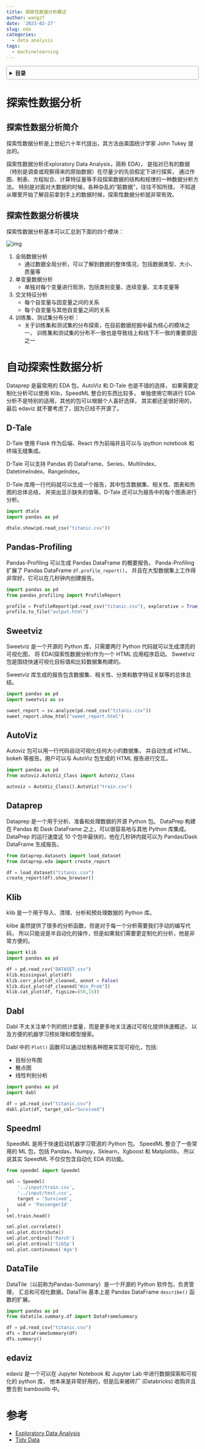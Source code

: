 ```yaml
---
title: 探索性数据分析概述
author: wangzf
date: '2023-02-27'
slug: eda
categories:
  - data analysis
tags:
  - machinelearning
---
```


<style>
details {
    border: 1px solid #aaa;
    border-radius: 4px;
    padding: .5em .5em 0;
}
summary {
    font-weight: bold;
    margin: -.5em -.5em 0;
    padding: .5em;
}
details[open] {
    padding: .5em;
}
details[open] summary {
    border-bottom: 1px solid #aaa;
    margin-bottom: .5em;
}
img {
    pointer-events: none;
}
</style>

<details><summary>目录</summary><p>

- [探索性数据分析](#探索性数据分析)
    - [探索性数据分析简介](#探索性数据分析简介)
    - [探索性数据分析模块](#探索性数据分析模块)
- [自动探索性数据分析](#自动探索性数据分析)
    - [D-Tale](#d-tale)
    - [Pandas-Profiling](#pandas-profiling)
    - [Sweetviz](#sweetviz)
    - [AutoViz](#autoviz)
    - [Dataprep](#dataprep)
    - [Klib](#klib)
    - [Dabl](#dabl)
    - [Speedml](#speedml)
    - [DataTile](#datatile)
    - [edaviz](#edaviz)
- [参考](#参考)
</p></details><p></p>

# 探索性数据分析

## 探索性数据分析简介

探索性数据分析是上世纪六十年代提出，其方法由美国统计学家 John Tukey 提出的。

探索性数据分析(Exploratory Data Analysis，简称 EDA)，
是指对已有的数据（特别是调查或观察得来的原始数据）在尽量少的先验假定下进行探索，
通过作图、制表、方程拟合、计算特征量等手段探索数据的结构和规律的一种数据分析方法。
特别是对面对大数据的时候，各种杂乱的“脏数据”，往往不知所措，
不知道从哪里开始了解目前拿到手上的数据时候，探索性数据分析就非常有效。

## 探索性数据分析模块

探索性数据分析基本可以汇总到下面的四个模块：

![img](images/eda.jpeg)

1. 全局数据分析
    - 通过数据全局分析，可以了解到数据的整体情况，包括数据类型、大小、质量等
2. 单变量数据分析
    - 单独对每个变量进行观测，包括类别变量、连续变量、文本变量等
3. 交叉特征分析
    - 每个自变量与因变量之间的关系
    - 每个自变量与其他自变量之间的关系
4. 训练集、测试集分布分析：
    - 关于训练集和测试集的分布探索，在目前数据挖掘中最为核心的模块之一，
      训练集和测试集的分布不一致也是导致线上和线下不一致的重要原因之一

# 自动探索性数据分析

Dataprep 是最常用的 EDA 包，AutoViz 和 D-Tale 也是不错的选择，
如果需要定制化分析可以使用 Klib，SpeedML 整合的东西比较多，
单独使用它啊进行 EDA 分析不是特别的适用，其他的包可以根据个人喜好选择，
其实都还是很好用的，最后 edaviz 就不要考虑了，因为已经不开源了。

## D-Tale

D-Tale 使用 Flask 作为后端、React 作为前端并且可以与 ipython notebook 和终端无缝集成。

D-Tale 可以支持 Pandas 的 DataFrame、Series、MultiIndex、DatetimeIndex、RangeIndex。

D-Tale 库用一行代码就可以生成一个报告，其中包含数据集、相关性、图表和热图的总体总结，
并突出显示缺失的值等。D-Tale 还可以为报告中的每个图表进行分析。

```python
import dtale
import pandas as pd

dtale.show(pd.read_csv("titanic.csv"))
```

## Pandas-Profiling

Pandas-Profiling 可以生成 Pandas DataFrame 的概要报告。
Panda-Profiling 扩展了 Pandas DataFrame `df.profile_report()`，
并且在大型数据集上工作得非常好，它可以在几秒钟内创建报告。

```python
import pandas as pd
from pandas_profiling import ProfileReport

profile = ProfileReport(pd.read_csv("titanic.csv"), explorative = True)
profile.to_file("output.html")
```

## Sweetviz

Sweetviz 是一个开源的 Python 库，只需要两行 Python 代码就可以生成漂亮的可视化图，
将 EDA(探索性数据分析)作为一个 HTML 应用程序启动。
Sweetviz 包是围绕快速可视化目标值和比较数据集构建的。

Sweetviz 库生成的报告包含数据集、相关性、分类和数字特征关联等的总体总结。

```python
import pandas as pd
import sweetviz as sv

sweet_report = sv.analyze(pd.read_csv("titanic.csv"))
sweet_report.show_html("sweet_report.html")
```

## AutoViz

Autoviz 包可以用一行代码自动可视化任何大小的数据集，
并自动生成 HTML、bokeh 等报告。用户可以与 AutoViz 包生成的 HTML 报告进行交互。

```python
import pandas as pd
from autoviz.AutoViz_Class import AutoViz_Class

autoviz = AutoViz_Class().AutoViz("train.csv")
```

## Dataprep

Dataprep 是一个用于分析、准备和处理数据的开源 Python 包。
DataPrep 构建在 Pandas 和 Dask DataFrame 之上，可以很容易地与其他 Python 库集成。
DataPrep 的运行速度这 10 个包中最快的，他在几秒钟内就可以为 Pandas/Dask DataFrame 生成报告。

```python
from dataprep.datasets import load_dataset
from dataprep.eda import create_report

df = load_dataset("titanic.csv")
create_report(df).show_browser()
```

## Klib

klib 是一个用于导入、清理、分析和预处理数据的 Python 库。

klibe 虽然提供了很多的分析函数，但是对于每一个分析需要我们手动的编写代码，
所以只能说是半自动化的操作，但是如果我们需要更定制化的分析，他是非常方便的。

```python
import klib
import pandas as pd

df = pd.read_csv("DATASET.csv")
klib.missingval_plot(df)
klib.corr_plot(df_cleaned, annot = False)
klib.dist_plot(df_cleaned["Win_Prob"])
klib.cat_plot(df, figsize=(50,15))
```

## Dabl

Dabl 不太关注单个列的统计度量，而是更多地关注通过可视化提供快速概述，
以及方便的机器学习预处理和模型搜索。

Dabl 中的 `Plot()` 函数可以通过绘制各种图来实现可视化，包括:

* 目标分布图
* 散点图
* 线性判别分析

```python
import pandas as pd
import dabl

df = pd.read_csv("titanic.csv")
dabl.plot(df, target_col="Survived")
```

## Speedml

SpeedML 是用于快速启动机器学习管道的 Python 包。
SpeedML 整合了一些常用的 ML 包，包括 Pandas，Numpy，Sklearn，Xgboost 和 Matplotlib，
所以说其实 SpeedML 不仅仅包含自动化 EDA 的功能。

```python
from speedml import Speedml

sml = Speedml(
    '../input/train.csv', 
    '../input/test.csv',
    target = 'Survived', 
    uid = 'PassengerId'
)
sml.train.head()

sml.plot.correlate()
sml.plot.distribute()
sml.plot.ordinal('Parch')
sml.plot.ordinal('SibSp')
sml.plot.continuous('Age')
```

## DataTile

DataTile（以前称为Pandas-Summary）是一个开源的 Python 软件包，负责管理，
汇总和可视化数据。DataTile 基本上是 Pandas DataFrame `describe()` 函数的扩展。

```python
import pandas as pd
from datatile.summary.df import DataFrameSummary

df = pd.read_csv("titanic.csv")
dfs = DataFrameSummary(df)
dfs.summary()
```

## edaviz

edaviz 是一个可以在 Jupyter Notebook 和 Jupyter Lab 中进行数据探索和可视化的 python 库，
他本来是非常好用的，但是后来被砖厂 (Databricks) 收购并且整合到 bamboolib 中。

# 参考

* [Exploratory Data Analysis](https://www.stat.cmu.edu/~hseltman/309/Book/chapter4.pdf)
* [Tidy Data](https://tomaugspurger.net/posts/modern-5-tidy/)
